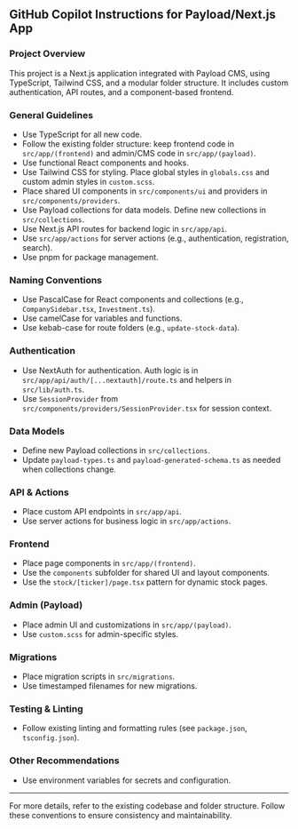 ## GitHub Copilot Instructions for Payload/Next.js App

### Project Overview

This project is a Next.js application integrated with Payload CMS, using TypeScript, Tailwind CSS, and a modular folder structure. It includes custom authentication, API routes, and a component-based frontend.

### General Guidelines

- Use TypeScript for all new code.
- Follow the existing folder structure: keep frontend code in `src/app/(frontend)` and admin/CMS code in `src/app/(payload)`.
- Use functional React components and hooks.
- Use Tailwind CSS for styling. Place global styles in `globals.css` and custom admin styles in `custom.scss`.
- Place shared UI components in `src/components/ui` and providers in `src/components/providers`.
- Use Payload collections for data models. Define new collections in `src/collections`.
- Use Next.js API routes for backend logic in `src/app/api`.
- Use `src/app/actions` for server actions (e.g., authentication, registration, search).
- Use pnpm for package management.

### Naming Conventions

- Use PascalCase for React components and collections (e.g., `CompanySidebar.tsx`, `Investment.ts`).
- Use camelCase for variables and functions.
- Use kebab-case for route folders (e.g., `update-stock-data`).

### Authentication

- Use NextAuth for authentication. Auth logic is in `src/app/api/auth/[...nextauth]/route.ts` and helpers in `src/lib/auth.ts`.
- Use `SessionProvider` from `src/components/providers/SessionProvider.tsx` for session context.

### Data Models

- Define new Payload collections in `src/collections`.
- Update `payload-types.ts` and `payload-generated-schema.ts` as needed when collections change.

### API & Actions

- Place custom API endpoints in `src/app/api`.
- Use server actions for business logic in `src/app/actions`.

### Frontend

- Place page components in `src/app/(frontend)`.
- Use the `components` subfolder for shared UI and layout components.
- Use the `stock/[ticker]/page.tsx` pattern for dynamic stock pages.

### Admin (Payload)

- Place admin UI and customizations in `src/app/(payload)`.
- Use `custom.scss` for admin-specific styles.

### Migrations

- Place migration scripts in `src/migrations`.
- Use timestamped filenames for new migrations.

### Testing & Linting

- Follow existing linting and formatting rules (see `package.json`, `tsconfig.json`).

### Other Recommendations

- Use environment variables for secrets and configuration.

---

For more details, refer to the existing codebase and folder structure. Follow these conventions to ensure consistency and maintainability.
